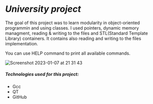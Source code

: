 # ***University project***

The goal of this project was to learn modularity in object-oriented programmin and using classes. 
I used pointers, dynamic memory managment, reading & writing to the files and STL(Standard Template Library) containers.
It contains also reading and writing to the files implementation.  

You can use HELP command to print all available commands. 

![Screenshot 2023-01-07 at 21 31 43](https://user-images.githubusercontent.com/60571814/211167461-b1bba79d-dff1-47b9-a36e-bdeccefe252d.png)


##### Technologies used for this project:
- Gcc
- QT
- GitHub
